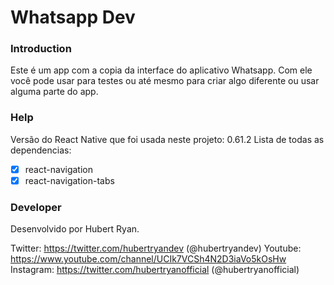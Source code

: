 # Whatsapp Dev
### Introduction

Este é um app com a copia da interface do aplicativo Whatsapp. Com ele você pode usar para testes ou até mesmo para criar algo diferente ou usar alguma parte do app.

### Help

Versão do React Native que foi usada neste projeto: 0.61.2
Lista de todas as dependencias:

- [x] react-navigation
- [x] react-navigation-tabs

### Developer

Desenvolvido por Hubert Ryan.

Twitter: https://twitter.com/hubertryandev (@hubertryandev)
Youtube: https://www.youtube.com/channel/UCIk7VCSh4N2D3iaVo5kOsHw
Instagram: https://twitter.com/hubertryanofficial (@hubertryanofficial)


